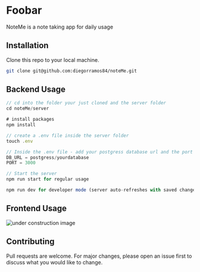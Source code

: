 # Foobar

NoteMe is a note taking app for daily usage

## Installation

Clone this repo to your local machine.

```bash
git clone git@github.com:diegorramos84/noteMe.git
```

## Backend Usage

```js
// cd into the folder your just cloned and the server folder
cd noteMe/server

# install packages
npm install

// create a .env file inside the server folder
touch .env

// Inside the .env file - add your postgress database url and the port you want the server to run on, e.g.:
DB_URL = postgress/yourdatabase
PORT = 3000

// Start the server
npm run start for regular usage

npm run dev for developer mode (server auto-refreshes with saved changes)
```

## Frontend Usage

![under construction image](https://www.freepnglogos.com/uploads/under-construction-png/under-construction-sutton-group-heritage-realty-brokerage-durham-region-real-estate-16.png)

## Contributing

Pull requests are welcome. For major changes, please open an issue first
to discuss what you would like to change.
